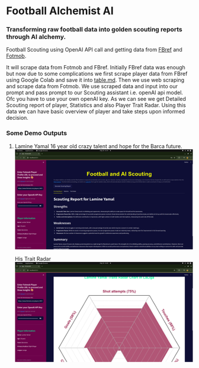# Football Alchemist AI
### Transforming raw football data into golden scouting reports through AI alchemy.
Football Scouting using OpenAI API call and getting data from [FBref](https://fbref.com/en/) and [Fotmob](https://www.fotmob.com/).

It will scrape data from Fotmob and FBref. Initially FBref data was enough but now due to some complications we first scrape player data from FBref using Google Colab and save it into [table.md](https://github.com/yashps7/Football_Alchemist_AI/blob/main/table.md). Then we use web scraping and scrape data from Fotmob. 
 We use scraped data and input into our prompt and pass prompt to our Scouting assistant i.e. openAI api model. Ofc you have to use your own openAI key.
 As we can see we get Detailed Scouting report of player, Statistics and also Player Trait Radar.
 Using this data we can have basic overview of player and take steps upon informed decision.

 ### Some Demo Outputs

 1. Lamine Yamal
    16 year old crazy talent and hope for the Barca future.
    ![Output Image](https://github.com/yashps7/Football_Alchemist_AI/blob/main/output/lamine.png)

    His Trait Radar
    ![Trait Image](https://github.com/yashps7/Football_Alchemist_AI/blob/main/output/lyTraits.png)
